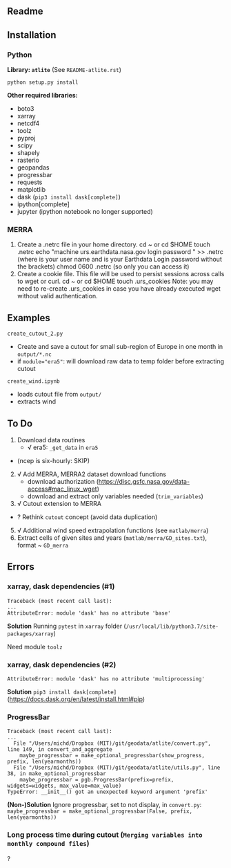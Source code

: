 Readme
-


## Installation

### Python

**Library: `atlite`** (See `README-atlite.rst`)

`python setup.py install`

**Other required libraries:**
- boto3
- xarray
- netcdf4
- toolz
- pyproj
- scipy
- shapely
- rasterio
- geopandas
- progressbar
- requests
- matplotlib
- dask (`pip3 install dask[complete]`)
- ipython[complete]
- jupyter (ipython notebook no longer supported)

### MERRA

1. Create a .netrc file in your home directory.
		cd ~ or cd $HOME
		touch .netrc
		echo "machine urs.earthdata.nasa.gov login <uid> password <password>" >> .netrc (where <uid> is your user name and <password> is your Earthdata Login password without the brackets)
		chmod 0600 .netrc (so only you can access it)
2. Create a cookie file. This file will be used to persist sessions across calls to wget or curl.
		cd ~ or cd $HOME
		touch .urs_cookies
		Note: you may need to re-create .urs_cookies in case you have already executed wget without valid authentication.


## Examples

`create_cutout_2.py`
- Create and save a cutout for small sub-region of Europe in one month in `output/*.nc`
- if `module="era5"`: will download raw data to temp folder before extracting cutout

`create_wind.ipynb`
- loads cutout file from `output/`
- extracts wind

## To Do

1. Download data routines
	- √ era5: `_get_data` in `era5`
  - (ncep is six-hourly: SKIP)
2. √ Add MERRA, MERRA2 dataset download functions
	- download authorization (https://disc.gsfc.nasa.gov/data-access#mac_linux_wget)
	- download and extract only variables needed (`trim_variables`)
4. √ Cutout extension to MERRA
 - ? Rethink `cutout` concept (avoid data duplication)
5. √ Additional wind speed extrapolation functions (see `matlab/merra`)
6. Extract cells of given sites and years (`matlab/merra/GD_sites.txt`), format ~ `GD_merra`



## Errors

### xarray, dask dependencies (#1)

```
Traceback (most recent call last):
...
AttributeError: module 'dask' has no attribute 'base'
```

**Solution**
Running `pytest` in `xarray` folder (`/usr/local/lib/python3.7/site-packages/xarray`)

Need module `toolz`

### xarray, dask dependencies (#2)

```
AttributeError: module 'dask' has no attribute 'multiprocessing'
```

**Solution**
`pip3 install dask[complete]`
(https://docs.dask.org/en/latest/install.html#pip)

### ProgressBar

```
Traceback (most recent call last):
...
  File "/Users/michd/Dropbox (MIT)/git/geodata/atlite/convert.py", line 149, in convert_and_aggregate
    maybe_progressbar = make_optional_progressbar(show_progress, prefix, len(yearmonths))
  File "/Users/michd/Dropbox (MIT)/git/geodata/atlite/utils.py", line 38, in make_optional_progressbar
    maybe_progressbar = pgb.ProgressBar(prefix=prefix, widgets=widgets, max_value=max_value)
TypeError: __init__() got an unexpected keyword argument 'prefix'
```

**(Non-)Solution**
Ignore progressbar, set to not display, in `convert.py`:
`
maybe_progressbar = make_optional_progressbar(False, prefix, len(yearmonths))
`

### Long process time during cutout (`Merging variables into monthly compound files`)

?
